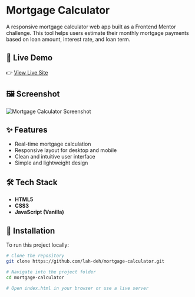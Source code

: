 # Mortgage Calculator

A responsive mortgage calculator web app built as a Frontend Mentor challenge. This tool helps users estimate their monthly mortgage payments based on loan amount, interest rate, and loan term.

## 🔗 Live Demo

👉 [View Live Site](https://lah-deh.github.io/mortgage-calculator/) 

## 🖼️ Screenshot

![Mortgage Calculator Screenshot](./screenshot.png)

## ✨ Features

- Real-time mortgage calculation
- Responsive layout for desktop and mobile
- Clean and intuitive user interface
- Simple and lightweight design

## 🛠 Tech Stack

- **HTML5**
- **CSS3**
- **JavaScript (Vanilla)**

## 📁 Installation

To run this project locally:

```bash
# Clone the repository
git clone https://github.com/lah-deh/mortgage-calculator.git

# Navigate into the project folder
cd mortgage-calculator

# Open index.html in your browser or use a live server
